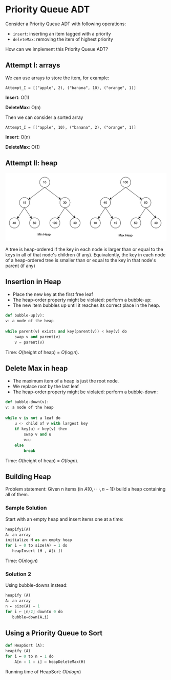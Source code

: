 # Priority Queue ADT

Consider a Priority Queue ADT with following operations:
- ```insert```: inserting an item tagged with a priority
- ```deleteMax```: removing the item of highest priority

How can we implement this Priority Queue ADT?

## Attempt I: arrays

We can use  arrays to store the item, for example:

```pyhton
Attempt_I = [("apple", 2), ("banana", 10), ("orange", 1)]
```

**Insert**: O(1)

**DeleteMax**: O(n)

Then we can consider a sorted array

```pyhton
Attempt_I = [("apple", 10), ("banana", 2), ("orange", 1)]
```

**Insert**: O(n)

**DeleteMax**: O(1)

## Attempt II: heap


<img src="./img/0.png" />

A tree is heap-ordered if the key in each node is larger than or equal to the keys in all of that node's children (if any). Equivalently, the key in each node of a heap-ordered tree is smaller than or equal to the key in that node's parent (if any)

## Insertion in Heap

- Place the new key at the first free leaf
- The heap-order property might be violated: perform a bubble-up:
- The new item bubbles up until it reaches its correct place in the heap.

```python
def bubble-up(v):
v: a node of the heap

while parent(v) exists and key(parent(v)) < key(v) do
    swap v and parent(v)
    v = parent(v)
```

Time:
$O$(height of heap) = $O$($\log n$).

## Delete Max in heap

- The maximum item of a heap is just the root node.
- We replace root by the last leaf
- The heap-order property might be violated: perform a bubble-down:
  
```python
def bubble-down(v):
v: a node of the heap

while v is not a leaf do
    u <- child of v with largest key
    if key(u) > key(v) then
        swap v and u
        v←u 
    else
        break
```
Time: $O$(height of heap) = $O (log n)$.

## Building Heap

Problem statement: Given n items (in $A[0, · · ·, n − 1]$) build a heap containing all of them.

### Sample Solution
 Start with an empty heap and insert items one at a time:

 ```python
heapify1(A)
A: an array
initialize H as an empty heap
for i = 0 to size(A) − 1 do
    heapInsert (H , A[i ])
 ```

 Time: O($n \log n$)

 ### Solution 2
Using bubble-downs instead:
 ```python
heapify (A) 
A: an array
n ← size(A) − 1
for i ← ⌊n/2⌋ downto 0 do
    bubble−down(A,i)
 ```

## Using a Priority Queue to Sort

```python
def HeapSort (A):
heapify (A)
for i ← 0 to n − 1 do
    A[n − 1 − i] ← heapDeleteMax(H)
```

Running time of HeapSort: $O(n log n)$











